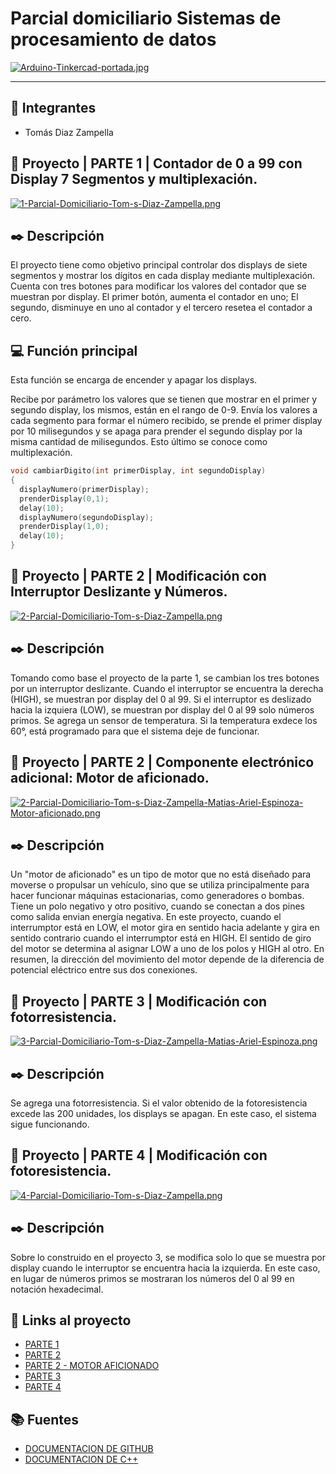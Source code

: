 # Parcial domiciliario Sistemas de procesamiento de datos
[![Arduino-Tinkercad-portada.jpg](https://i.postimg.cc/Y0BGdzHs/Arduino-Tinkercad-portada.jpg)](https://postimg.cc/wyFjvJ3X)


--------------------------------------------------------------------------------------------------------------------------------------------

## 📌 Integrantes 
- Tomás Diaz Zampella

##
## 📡 Proyecto | PARTE 1 | Contador de 0 a 99 con Display 7 Segmentos y multiplexación.
[![1-Parcial-Domiciliario-Tom-s-Diaz-Zampella.png](https://i.postimg.cc/L54CSHtM/1-Parcial-Domiciliario-Tom-s-Diaz-Zampella.png)](https://postimg.cc/bDMHHfV6)



## ✒️ Descripción
El proyecto tiene como objetivo principal controlar dos displays de siete segmentos y mostrar los dígitos en cada display mediante multiplexación.
Cuenta con tres botones para modificar los valores del contador que se muestran por display. El primer botón, aumenta el contador en uno; El segundo, disminuye en uno al contador y el tercero resetea el contador a cero.


## 💻 Función principal
Esta función se encarga de encender y apagar los displays.

Recibe por parámetro los valores que se tienen que mostrar en el primer y segundo display,
los mismos, están en el rango de 0-9. Envía los valores a cada segmento para formar el número recibido,
se prende el primer display por 10 milisegundos y se apaga para prender el segundo display por la misma 
cantidad de milisegundos. Esto último se conoce como multiplexación.


~~~ C (lenguaje en el que esta escrito)
void cambiarDigito(int primerDisplay, int segundoDisplay)
{
  displayNumero(primerDisplay);
  prenderDisplay(0,1);
  delay(10);
  displayNumero(segundoDisplay);
  prenderDisplay(1,0);
  delay(10);
}
~~~




## 📡 Proyecto | PARTE 2 |  Modificación con Interruptor Deslizante y Números.
[![2-Parcial-Domiciliario-Tom-s-Diaz-Zampella.png](https://i.postimg.cc/yW4Tds9d/2-Parcial-Domiciliario-Tom-s-Diaz-Zampella.png)](https://postimg.cc/q6wKDf1V)


## ✒️ Descripción
Tomando como base el proyecto de la parte 1, se cambian los tres botones por un interruptor deslizante.
Cuando el interruptor se encuentra la derecha (HIGH), se muestran por display del 0 al 99. Si el interruptor es deslizado hacia la izquiera (LOW), se muestran por display del 0 al 99 solo números primos.
Se agrega un sensor de temperatura. Si la temperatura exdece los 60°, está programado para que el sistema deje de funcionar.




## 📡 Proyecto | PARTE 2 | Componente electrónico adicional: Motor de aficionado.
[![2-Parcial-Domiciliario-Tom-s-Diaz-Zampella-Matias-Ariel-Espinoza-Motor-aficionado.png](https://i.postimg.cc/nLdyxnc4/2-Parcial-Domiciliario-Tom-s-Diaz-Zampella-Matias-Ariel-Espinoza-Motor-aficionado.png)](https://postimg.cc/XZCHcS5q)


## ✒️ Descripción
Un "motor de aficionado" es un tipo de motor que no está diseñado para moverse o propulsar un vehículo, sino que se utiliza principalmente para hacer funcionar máquinas estacionarias, como generadores o bombas. Tiene un polo negativo y otro positivo, cuando se conectan a dos pines como salida envian energía negativa.
En este proyecto, cuando el interrumptor está en LOW, el motor gira en sentido hacia adelante y gira en sentido contrario cuando el interrumptor está en HIGH.
El sentido de giro del motor se determina al asignar LOW a uno de los polos y HIGH al otro. En resumen, la dirección del movimiento del motor depende de la diferencia de potencial eléctrico entre sus dos conexiones.


## 📡 Proyecto | PARTE 3 | Modificación con fotorresistencia.
[![3-Parcial-Domiciliario-Tom-s-Diaz-Zampella-Matias-Ariel-Espinoza.png](https://i.postimg.cc/mZ977tsn/3-Parcial-Domiciliario-Tom-s-Diaz-Zampella-Matias-Ariel-Espinoza.png)](https://postimg.cc/3WKyTrWj)


## ✒️ Descripción
Se agrega una fotorresistencia. Si el valor obtenido de la fotoresistencia excede las 200 unidades, los displays se apagan. En este caso, el sistema sigue funcionando.




## 📡 Proyecto | PARTE 4 | Modificación con fotoresistencia.
[![4-Parcial-Domiciliario-Tom-s-Diaz-Zampella.png](https://i.postimg.cc/Z51yzV8b/4-Parcial-Domiciliario-Tom-s-Diaz-Zampella.png)](https://postimg.cc/Wdw4MmYC)


## ✒️ Descripción
Sobre lo construido en el proyecto 3, se modifica solo lo que se muestra por display cuando le interruptor se encuentra hacia la izquierda.
En este caso, en lugar  de números primos se mostraran los números del 0 al 99 en notación hexadecimal.



## 📎 Links al proyecto
- [PARTE 1](https://www.tinkercad.com/things/3eQHxpzXkG3-1-parcial-domiciliario-tomas-diaz-zampella-matias-ariel-espinoza/editel?sharecode=ypSkFAlVxz8CCWkG6LcxyhHqFCc8SA8E3nBFIqH_juo)
- [PARTE 2](https://www.tinkercad.com/things/idQBzp1n4vG-2-parcial-domiciliario-tomas-diaz-zampella-matias-ariel-espinoza/editel?sharecode=g2ZjkiPr0eq47HCZ0P13pLaRjIu89JchjH5iNrXDOg0)
- [PARTE 2 - MOTOR AFICIONADO](https://www.tinkercad.com/things/gtn53DXg2BA-motor-aficionado-2-parcial-domiciliario-matias-ariel-espinoza/editel?sharecode=VCqBtgo1uCyS3OyJ7Qv2V1KCP6h1yZ9XqhlZ7octDWY)
- [PARTE 3](https://www.tinkercad.com/things/3CbquSdnm1W-3-parcial-domiciliario-tomas-diaz-zampella-matias-ariel-espinoza/editel?sharecode=iCiOI8Y6yOOQxm8MKAIgOLWcLuSvbvYoXor7xEbxtDQ)
- [PARTE 4](https://www.tinkercad.com/things/ddQNahbGTp9-copy-of-3-parcial-domiciliario-tomas-diaz-zampella/editel?sharecode=-yH4xd6f3XtOnJaJIK5k0M2vfY9o6u7CEsPekTzTUdo)



## 📚 Fuentes
- [DOCUMENTACION DE GITHUB](https://docs.github.com/es/enterprise-cloud@latest/get-started/writing-on-github/getting-started-with-writing-and-formatting-on-github/basic-writing-and-formatting-syntax)
- [DOCUMENTACION DE C++](https://www2.eii.uva.es/fund_inf/cpp/temas/1_introduccion/introduccion.html)




